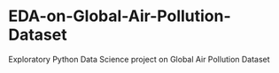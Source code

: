 # EDA-on-Global-Air-Pollution-Dataset
Exploratory Python Data Science project on Global Air Pollution Dataset
